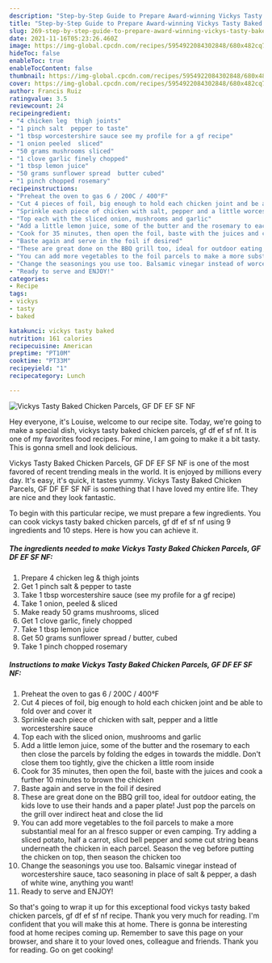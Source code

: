 ```yaml
---
description: "Step-by-Step Guide to Prepare Award-winning Vickys Tasty Baked Chicken Parcels, GF DF EF SF NF"
title: "Step-by-Step Guide to Prepare Award-winning Vickys Tasty Baked Chicken Parcels, GF DF EF SF NF"
slug: 269-step-by-step-guide-to-prepare-award-winning-vickys-tasty-baked-chicken-parcels-gf-df-ef-sf-nf
date: 2021-11-16T05:23:26.460Z
image: https://img-global.cpcdn.com/recipes/5954922084302848/680x482cq70/vickys-tasty-baked-chicken-parcels-gf-df-ef-sf-nf-recipe-main-photo.jpg
hideToc: false
enableToc: true
enableTocContent: false
thumbnail: https://img-global.cpcdn.com/recipes/5954922084302848/680x482cq70/vickys-tasty-baked-chicken-parcels-gf-df-ef-sf-nf-recipe-main-photo.jpg
cover: https://img-global.cpcdn.com/recipes/5954922084302848/680x482cq70/vickys-tasty-baked-chicken-parcels-gf-df-ef-sf-nf-recipe-main-photo.jpg
author: Francis Ruiz
ratingvalue: 3.5
reviewcount: 24
recipeingredient:
- "4 chicken leg  thigh joints"
- "1 pinch salt  pepper to taste"
- "1 tbsp worcestershire sauce see my profile for a gf recipe"
- "1 onion peeled  sliced"
- "50 grams mushrooms sliced"
- "1 clove garlic finely chopped"
- "1 tbsp lemon juice"
- "50 grams sunflower spread  butter cubed"
- "1 pinch chopped rosemary"
recipeinstructions:
- "Preheat the oven to gas 6 / 200C / 400°F"
- "Cut 4 pieces of foil, big enough to hold each chicken joint and be able to fold over and cover it"
- "Sprinkle each piece of chicken with salt, pepper and a little worcestershire sauce"
- "Top each with the sliced onion, mushrooms and garlic"
- "Add a little lemon juice, some of the butter and the rosemary to each then close the parcels by folding the edges in towards the middle. Don&#39;t close them too tightly, give the chicken a little room inside"
- "Cook for 35 minutes, then open the foil, baste with the juices and cook a further 10 minutes to brown the chicken"
- "Baste again and serve in the foil if desired"
- "These are great done on the BBQ grill too, ideal for outdoor eating, the kids love to use their hands and a paper plate! Just pop the parcels on the grill over indirect heat and close the lid"
- "You can add more vegetables to the foil parcels to make a more substantial meal for an al fresco supper or even camping. Try adding a sliced potato, half a carrot, slicd bell pepper and some cut string beans underneath the chicken in each parcel. Season the veg before putting the chicken on top, then season the chicken too"
- "Change the seasonings you use too. Balsamic vinegar instead of worcestershire sauce, taco seasoning in place of salt & pepper, a dash of white wine, anything you want!"
- "Ready to serve and ENJOY!"
categories:
- Recipe
tags:
- vickys
- tasty
- baked

katakunci: vickys tasty baked 
nutrition: 161 calories
recipecuisine: American
preptime: "PT10M"
cooktime: "PT33M"
recipeyield: "1"
recipecategory: Lunch

---
```



![Vickys Tasty Baked Chicken Parcels, GF DF EF SF NF](https://img-global.cpcdn.com/recipes/5954922084302848/680x482cq70/vickys-tasty-baked-chicken-parcels-gf-df-ef-sf-nf-recipe-main-photo.jpg)

Hey everyone, it's Louise, welcome to our recipe site. Today, we're going to make a special dish, vickys tasty baked chicken parcels, gf df ef sf nf. It is one of my favorites food recipes. For mine, I am going to make it a bit tasty. This is gonna smell and look delicious.

Vickys Tasty Baked Chicken Parcels, GF DF EF SF NF is one of the most favored of recent trending meals in the world. It is enjoyed by millions every day. It's easy, it's quick, it tastes yummy. Vickys Tasty Baked Chicken Parcels, GF DF EF SF NF is something that I have loved my entire life. They are nice and they look fantastic.




To begin with this particular recipe, we must prepare a few ingredients. You can cook vickys tasty baked chicken parcels, gf df ef sf nf using 9 ingredients and 10 steps. Here is how you can achieve it.

<!--inarticleads1-->

##### The ingredients needed to make Vickys Tasty Baked Chicken Parcels, GF DF EF SF NF:

1. Prepare 4 chicken leg & thigh joints
1. Get 1 pinch salt & pepper to taste
1. Take 1 tbsp worcestershire sauce (see my profile for a gf recipe)
1. Take 1 onion, peeled & sliced
1. Make ready 50 grams mushrooms, sliced
1. Get 1 clove garlic, finely chopped
1. Take 1 tbsp lemon juice
1. Get 50 grams sunflower spread / butter, cubed
1. Take 1 pinch chopped rosemary




<!--inarticleads2-->

##### Instructions to make Vickys Tasty Baked Chicken Parcels, GF DF EF SF NF:

1. Preheat the oven to gas 6 / 200C / 400°F
1. Cut 4 pieces of foil, big enough to hold each chicken joint and be able to fold over and cover it
1. Sprinkle each piece of chicken with salt, pepper and a little worcestershire sauce
1. Top each with the sliced onion, mushrooms and garlic
1. Add a little lemon juice, some of the butter and the rosemary to each then close the parcels by folding the edges in towards the middle. Don&#39;t close them too tightly, give the chicken a little room inside
1. Cook for 35 minutes, then open the foil, baste with the juices and cook a further 10 minutes to brown the chicken
1. Baste again and serve in the foil if desired
1. These are great done on the BBQ grill too, ideal for outdoor eating, the kids love to use their hands and a paper plate! Just pop the parcels on the grill over indirect heat and close the lid
1. You can add more vegetables to the foil parcels to make a more substantial meal for an al fresco supper or even camping. Try adding a sliced potato, half a carrot, slicd bell pepper and some cut string beans underneath the chicken in each parcel. Season the veg before putting the chicken on top, then season the chicken too
1. Change the seasonings you use too. Balsamic vinegar instead of worcestershire sauce, taco seasoning in place of salt & pepper, a dash of white wine, anything you want!
1. Ready to serve and ENJOY!



So that's going to wrap it up for this exceptional food vickys tasty baked chicken parcels, gf df ef sf nf recipe. Thank you very much for reading. I'm confident that you will make this at home. There is gonna be interesting food at home recipes coming up. Remember to save this page on your browser, and share it to your loved ones, colleague and friends. Thank you for reading. Go on get cooking!
